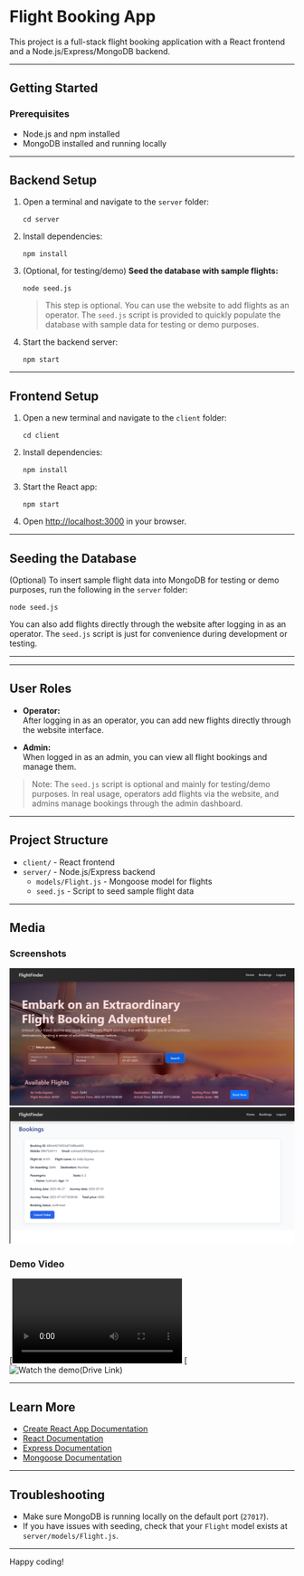 # Flight Booking App

This project is a full-stack flight booking application with a React frontend and a Node.js/Express/MongoDB backend.

---

## Getting Started

### Prerequisites

- Node.js and npm installed
- MongoDB installed and running locally

---

## Backend Setup

1. Open a terminal and navigate to the `server` folder:

    ```
    cd server
    ```

2. Install dependencies:

    ```
    npm install
    ```

3. (Optional, for testing/demo) **Seed the database with sample flights:**

    ```
    node seed.js
    ```

    > This step is optional. You can use the website to add flights as an operator. The `seed.js` script is provided to quickly populate the database with sample data for testing or demo purposes.

4. Start the backend server:

    ```
    npm start
    ```

---

## Frontend Setup

1. Open a new terminal and navigate to the `client` folder:

    ```
    cd client
    ```

2. Install dependencies:

    ```
    npm install
    ```

3. Start the React app:

    ```
    npm start
    ```

4. Open [http://localhost:3000](http://localhost:3000) in your browser.

---

## Seeding the Database

(Optional) To insert sample flight data into MongoDB for testing or demo purposes, run the following in the `server` folder:

```
node seed.js
```

You can also add flights directly through the website after logging in as an operator. The `seed.js` script is just for convenience during development or testing.

---

---

## User Roles

- **Operator:**  
  After logging in as an operator, you can add new flights directly through the website interface.

- **Admin:**  
  When logged in as an admin, you can view all flight bookings and manage them.

> Note: The `seed.js` script is optional and mainly for testing/demo purposes. In real usage, operators add flights via the website, and admins manage bookings through the admin dashboard.

---

## Project Structure

- `client/` - React frontend
- `server/` - Node.js/Express backend
    - `models/Flight.js` - Mongoose model for flights
    - `seed.js` - Script to seed sample flight data

---

## Media

### Screenshots

![Home Page](https://github.com/71Subhash05/Flight_Finder/blob/main/ProjectFiles/client/public/media/Home.png)
![Booking Page](https://github.com/71Subhash05/Flight_Finder/blob/main/ProjectFiles/client/public/media/Bookings.png)

### Demo Video

[![Watch the demo(Github Link)](https://github.com/71Subhash05/Flight_Finder/blob/main/VideoDemo/FlightFinder%20Video.mp4)
[![Watch the demo(Drive Link)](https://drive.google.com/file/d/12Cv2Dl2nm13g2FLcDRqeLVsp9jtFFEy2/view?usp=drive_link)

---

## Learn More

- [Create React App Documentation](https://facebook.github.io/create-react-app/docs/getting-started)
- [React Documentation](https://reactjs.org/)
- [Express Documentation](https://expressjs.com/)
- [Mongoose Documentation](https://mongoosejs.com/)

---

## Troubleshooting

- Make sure MongoDB is running locally on the default port (`27017`).
- If you have issues with seeding, check that your `Flight` model exists at `server/models/Flight.js`.

---

Happy coding!

